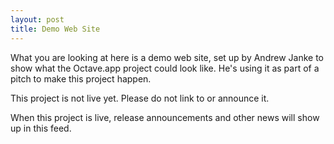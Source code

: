 ```yaml
---
layout: post
title: Demo Web Site
---
```


What you are looking at here is a demo web site, set up by Andrew Janke to show what the Octave.app project could look like. He's using it as part of a pitch to make this project happen.

This project is not live yet. Please do not link to or announce it.

When this project is live, release announcements and other news will show up in this feed.

